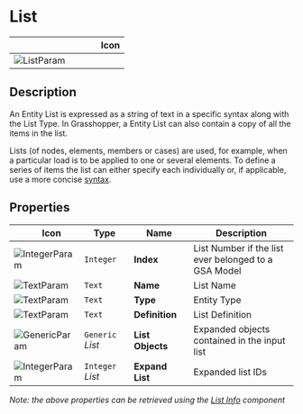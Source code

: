 # List
<!--- This file has been auto-generated, do not change it manually! Edit the generator here: https://github.com/arup-group/GSA-Grasshopper/tree/main/DocsGeneration --->

|<img width="150"/> Icon |
| ----------- |
|![ListParam](./images/ListParam.png) |

## Description

An Entity List is expressed as a string of text in a specific syntax along with the List Type. In Grasshopper, a Entity List can also contain a copy of all the items in the list.

Lists (of nodes, elements, members or cases) are used, for example, when a particular load is to be applied to one or several elements. To define a series of items the list can either specify each individually or, if applicable, use a more concise [syntax](/references/listsandembeddedlists.md).



## Properties

|<img width="20"/> Icon |<img width="200"/> Type |<img width="200"/> Name |<img width="1000"/> Description |
| ----------- | ----------- | ----------- | ----------- |
|![IntegerParam](./images/IntegerParam.png) |`Integer` |**Index** |List Number if the list ever belonged to a GSA Model |
|![TextParam](./images/TextParam.png) |`Text` |**Name** |List Name |
|![TextParam](./images/TextParam.png) |`Text` |**Type** |Entity Type |
|![TextParam](./images/TextParam.png) |`Text` |**Definition** |List Definition |
|![GenericParam](./images/GenericParam.png) |`Generic` _List_ |**List Objects** |Expanded objects contained in the input list |
|![IntegerParam](./images/IntegerParam.png) |`Integer` _List_ |**Expand List** |Expanded list IDs |

_Note: the above properties can be retrieved using the [List Info](gsagh-list-info-component.md) component_
